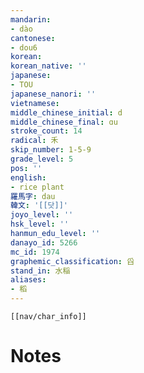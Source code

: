 ```yaml
---
mandarin:
- dào
cantonese:
- dou6
korean:
korean_native: ''
japanese:
- TOU
japanese_nanori: ''
vietnamese:
middle_chinese_initial: d
middle_chinese_final: ɑu
stroke_count: 14
radical: 禾
skip_number: 1-5-9
grade_level: 5
pos: ''
english:
- rice plant
羅馬字: dau
韓文: '[[닷]]'
joyo_level: ''
hsk_level: ''
hanmun_edu_level: ''
danayo_id: 5266
mc_id: 1974
graphemic_classification: 舀
stand_in: 水稲
aliases:
- 稻
---
```

```meta-bind-embed
[[nav/char_info]]
```

# Notes
